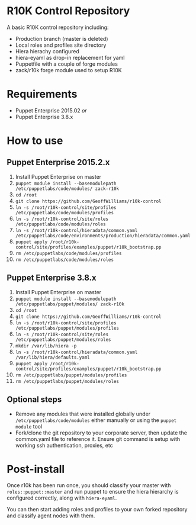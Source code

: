 # R10K Control Repository
A basic R10K control repository including:
* Production branch (master is deleted)
* Local roles and profiles site directory
* Hiera hierachy configured
* hiera-eyaml as drop-in replacement for yaml
* Puppetfile with a couple of forge modules
* zack/r10k forge module used to setup R10K

# Requirements
* Puppet Enterprise 2015.02
_or_
* Puppet Enterprise 3.8.x

# How to use 

## Puppet Enterprise 2015.2.x
1. Install Puppet Enterprise on master
2. `puppet module install --basemodulepath /etc/puppetlabs/code/modules/ zack-r10k`
3. `cd /root`
4. `git clone https://github.com/GeoffWilliams/r10k-control`
5. `ln -s /root/r10k-control/site/profiles /etc/puppetlabs/code/modules/profiles`
6. `ln -s /root/r10k-control/site/roles /etc/puppetlabs/code/modules/roles`
7. `ln -s /root/r10k-control/hieradata/common.yaml /etc/puppetlabs/code/environments/production/hieradata/common.yaml`
8. `puppet apply /root/r10k-control/site/profiles/examples/puppet/r10k_bootstrap.pp`
9. `rm /etc/puppetlabs/code/modules/profiles`
10. `rm /etc/puppetlabs/code/modules/roles`

## Puppet Enterprise 3.8.x
1. Install Puppet Enterprise on master
2. `puppet module install --basemodulepath /etc/puppetlabs/puppet/modules/ zack-r10k`
3. `cd /root`
4. `git clone https://github.com/GeoffWilliams/r10k-control`
5. `ln -s /root/r10k-control/site/profiles /etc/puppetlabs/puppet/modules/profiles`
6. `ln -s /root/r10k-control/site/roles /etc/puppetlabs/puppet/modules/roles`
7. `mkdir /var/lib/hiera -p`
8. `ln -s /root/r10k-control/hieradata/common.yaml /var/lib/hiera/defaults.yaml`
9. `puppet apply /root/r10k-control/site/profiles/examples/puppet/r10k_bootstrap.pp`
10. `rm /etc/puppetlabs/puppet/modules/profiles`
11. `rm /etc/puppetlabs/puppet/modules/roles`

## Optional steps
* Remove any modules that were installed globally under `/etc/puppetlabs/code/modules` either manually or using the `puppet module` tool
* Fork/clone the git repository to your corporate server, then update the common.yaml file to reference it.  Ensure git command is setup with working ssh authentication, proxies, etc

# Post-install
Once r10k has been run once, you should classify your master with `roles::puppet::master` and run puppet to ensure the hiera hierarchy is configured correctly, along with `hiera-eyaml`.

You can then start adding roles and profiles to your own forked repository and classify agent nodes with them.

